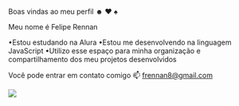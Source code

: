 Boas vindas ao meu perfil ☻ ♥ ♠ 

Meu nome é Felipe Rennan

  •Estou estudando na Alura
  •Estou me desenvolvendo na linguagem JavaScript
  •Utilizo esse espaço para minha organização e compartilhamento dos meu projetos desenvolvidos
  
Você pode entrar em contato comigo 📫
frennan8@gmail.com

![](https://www.google.com/url?sa=i&url=https%3A%2F%2Frecreio.uol.com.br%2Fnoticias%2Fentretenimento%2Fone-piece-afinal-qual-idade-de-luffy.phtml&psig=AOvVaw0X9kT61zm-jQdyuHvJHHTQ&ust=1716303900013000&source=images&cd=vfe&opi=89978449&ved=0CBAQjRxqFwoTCKi7hrXAnIYDFQAAAAAdAAAAABAE)
